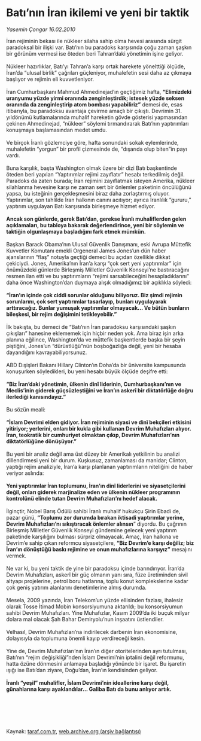 # Batı’nın İran ikilemi ve yeni bir taktik

*Yasemin Çongar 16.02.2010*

<div class="taraf_structure_2col_1zq">
<div class="margen_n">



 <p>İran rejiminin bekası ile nükleer silaha sahip olma hevesi arasında sürgit paradoksal bir ilişki var. Batı’nın bu paradoks karşısında çoğu zaman şaşkın bir görünüm vermesi ise öteden beri Tahran’daki yönetimin işine geliyor. <br/><br/>Nükleer hazırlıklar, Batı’yı Tahran’a karşı ortak harekete yönelttiği ölçüde, İran’da “ulusal birlik” çağrıları güçleniyor, muhalefetin sesi daha az çıkmaya başlıyor ve rejimin eli kuvvetleniyor. <br/><br/>İran Cumhurbaşkanı Mahmud Ahmedinejad’ın geçtiğimiz hafta, <b>“Elimizdeki uranyumu yüzde yirmi oranında zenginleştirdik; istesek yüzde seksen oranında da zenginleştirip atom bombası yapabiliriz”</b> demesi de, esas itibarıyla, bu paradoksu avantaja çevirme amaçlı bir çıkıştı. Devrimin 31. yıldönümü kutlamalarında muhalif hareketin gövde gösterisi yapmasından çekinen Ahmedinejad, “nükleer” söylemi tırmandırarak Batı’nın yaptırımları konuşmaya başlamasından medet umdu. <br/><br/>Ve birçok İranlı gözlemciye göre, hafta sonundaki sokak eylemlerinde, muhalefetin “yorgun” bir profil çizmesinde de, “dışarıda olup biten”in payı vardı. <br/><br/>Buna karşılık, başta Washington olmak üzere bir dizi Batı başkentinde öteden beri yapılan “Yaptırımlar rejimi zayıflatır” hesabı terkedilmiş değil. Paradoks da zaten burada; İran rejimini zayıflatmak isteyen Amerika, nükleer silahlanma hevesine karşı ne zaman sert bir önlemler paketinin öncülüğünü yapsa, bu isteğinin gerçekleşmesini biraz daha zorlaştırmış oluyor. Yaptırımlar, son tahlilde İran halkının canını acıtıyor; ayrıca İranlılık “gururu,” yaptırım uygulayan Batı karşısında birleşmeye hizmet ediyor.<b> <br/><br/>Ancak son günlerde, gerek Batı’dan, gerekse İranlı muhaliflerden gelen açıklamaları, bu tabloya bakarak değerlendirince, yeni bir söylemin ve taktiğin olgunlaşmaya başladığını fark etmek mümkün.</b> <br/><br/>Başkan Barack Obama’nın Ulusal Güvenlik Danışmanı, eski Avrupa Müttefik Kuvvetler Komutanı emekli Orgeneral James Jones’un dün haber ajanslarının “flaş” notuyla geçtiği demeci bu açıdan özellikle dikkat çekiciydi. Jones, Amerika’nın İran’a karşı “çok sert yeni yaptırımlar” için önümüzdeki günlerde Birleşmiş Milletler Güvenlik Konseyi’ne bastıracağını resmen ilan etti ve bu yaptırımların “rejimi sarsabileceğini hesapladıklarını” daha önce Washington’dan duymaya alışık olmadığımız bir açıklıkla söyledi:<b> <br/><br/>“İran’ın içinde çok ciddi sorunlar olduğunu biliyoruz. Biz şimdi rejimin sorunlarını, çok sert yaptırımlar tasarlayıp, bunları uygulayarak arttıracağız. Bunlar yumuşak yaptırımlar olmayacak... Ve bütün bunların bileşkesi, bir rejim değişimini tetikleyebilir.”</b> <br/><br/>İlk bakışta, bu demeci de “Batı’nın İran paradoksu karşısındaki şaşkın çıkışları” hanesine eklememek için hiçbir neden yok. Ama biraz işin arka planına eğilince, Washington’da ve müttefik başkentlerde başka bir şeyin piştiğini, Jones’un “dürüstlüğü”nün boşboğazlığa değil, yeni bir hesaba dayandığını kavrayabiliyorsunuz. <br/><br/>ABD Dışişleri Bakanı Hillary Clinton’ın Doha’da bir üniversite kampusunda konuşurken söyledikleri, bu yeni hesabı büyük ölçüde deşifre etti:<b> <br/><br/>“Biz İran’daki yönetimin, ülkenin dinî liderinin, Cumhurbaşkanı’nın ve Meclis’inin giderek güçsüzleştiğini ve İran’ın askerî bir diktatörlüğe doğru ilerlediği kanısındayız.”</b> <br/><br/>Bu sözün meali:<b> <br/><br/>“İslam Devrimi elden gidiyor. İran rejiminin siyasi ve dinî bekçileri etkisini yitiriyor; yerlerini, onları bir kukla gibi kullanan Devrim Muhafızları alıyor. İran, teokratik bir cumhuriyet olmaktan çıkıp, Devrim Muhafızları’nın diktatörlüğüne dönüşüyor.”</b> <br/><br/>Bu yeni bir analiz değil ama üst düzey bir Amerikalı yetkilinin bu analizi dillendirmesi yeni bir durum. Kuşkusuz, zamanlaması da manidar; Clinton, yaptığı rejim analiziyle, İran’a karşı planlanan yaptırımların niteliğini de haber veriyor aslında: <b><br/><br/>Yeni yaptırımlar İran toplumunu, İran’ın dinî liderlerini ve siyasetçilerini değil, onları giderek marjinalize eden ve ülkenin nükleer programının kontrolünü elinde tutan Devrim Muhafızları’nı hedef alacak.</b> <br/><br/>İlginçtir, Nobel Barış Ödülü sahibi İranlı muhalif hukukçu Şirin Ebadi de, pazar günü, <b>“Toplumu zor durumda bırakan iktisadi yaptırımlar yerine, Devrim Muhafızları’nı sıkıştıracak önlemler alınsın</b>” diyordu. Bu çağrının Birleşmiş Milletler Güvenlik Konseyi gündemine gelecek yeni yaptırım paketinde karşılığını bulması sürpriz olmayacak. Amaç, İran halkına ve Devrim’e sahip çıkan reformcu siyasetçilere, <b>“Biz Devrim’e karşı değiliz; biz İran’ın dönüştüğü baskı rejimine ve onun muhafızlarına karşıyız”</b> mesajını vermek. <br/><br/>Ne var ki, bu yeni taktik de yine bir paradoksu içinde barındırıyor. İran’da Devrim Muhafızları, askerî bir güç olmanın yanı sıra, füze üretiminden sivil altyapı projelerine, petrol boru hatlarına, toplu konut komplekslerine kadar çok geniş yatırım alanlarını denetimlerine almış durumda. <br/><br/>Mesela, 2009 yazında, İran Telekom’un yüzde ellisinden fazlası, ihalesiz olarak Tosse İtimad Mobin konsorsiyumuna aktarıldı; bu konsorsiyumun sahibi Devrim Muhafızları. Yine Muhafızlar, Kasım 2009’da iki buçuk milyar dolara mal olacak Şah Bahar Demiryolu’nun inşaatını üstlendiler. <br/><br/>Velhasıl, Devrim Muhafızları’na indirilecek darbenin İran ekonomisine, dolayısıyla da toplumuna önemli kayıp verdireceği kesin. <br/><br/>Yine de, Devrim Muhafızları’nın İran’ın diğer otoritelerinden ayrı tutulması, Batı’nın “rejim değişikliği”nden İslam Devrimi’nin iptalini değil reformunu, hatta özüne dönmesini anlamaya başladığı yönünde bir işaret. Bu işaretin ışığı ise Batı’dan ziyare, Doğu’dan, İran’ın kendisinden geliyor. <b><br/><br/>İranlı “yeşil” muhalifler, İslam Devrimi’nin ideallerine karşı değil, günahlarına karşı ayaklandılar... Galiba Batı da bunu anlıyor artık.</b></p>
<br/>
<br/>
<br/>



<br/>


<div id="taraf_not">
</div>

</div>


</div>

Kaynak: [taraf.com.tr](http://www.taraf.com.tr:80/makale/10057.htm), [web.archive.org (arşiv bağlantısı)](http://web.archive.org/web/20100228171859/http://www.taraf.com.tr:80/makale/10057.htm)
